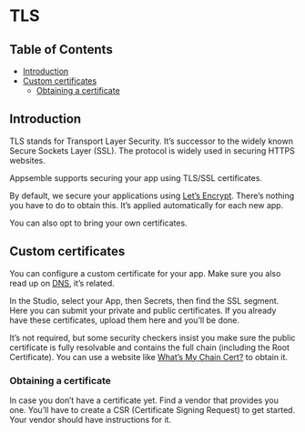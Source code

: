 # TLS

## Table of Contents

- [Introduction](#introduction)
- [Custom certificates](#custom-certificates)
  - [Obtaining a certificate](#obtaining-a-certificate)

## Introduction

TLS stands for Transport Layer Security. It’s successor to the widely known Secure Sockets Layer
(SSL). The protocol is widely used in securing HTTPS websites.

Appsemble supports securing your app using TLS/SSL certificates.

By default, we secure your applications using [Let’s Encrypt]. There’s nothing you have to do to
obtain this. It’s applied automatically for each new app.

You can also opt to bring your own certificates.

## Custom certificates

You can configure a custom certificate for your app. Make sure you also read up on [DNS](dns.md),
it’s related.

In the Studio, select your App, then Secrets, then find the SSL segment. Here you can submit your
private and public certificates. If you already have these certificates, upload them here and you’ll
be done.

It’s not required, but some security checkers insist you make sure the public certificate is fully
resolvable and contains the full chain (including the Root Certificate). You can use a website like
[What’s My Chain Cert?] to obtain it.

### Obtaining a certificate

In case you don’t have a certificate yet. Find a vendor that provides you one. You’ll have to create
a CSR (Certificate Signing Request) to get started. Your vendor should have instructions for it.

[let’s encrypt]: https://letsencrypt.org
[What’s My Chain Cert?]: https://whatsmychaincert.com
